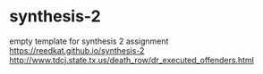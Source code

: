# synthesis-2
empty template for synthesis 2 assignment
https://reedkat.github.io/synthesis-2
 http://www.tdcj.state.tx.us/death_row/dr_executed_offenders.html